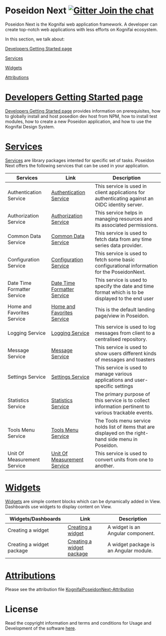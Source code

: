  
# Poseidon Next  [![Gitter Join the chat](https://badges.gitter.im/Join%20Chat.svg)](https://gitter.im/kognifai/Lobby)

Poseidon Next is the Kognifai web application framework. A developer can create top-notch web applications with less efforts on Kognifai ecosystem.

In this section, we talk about:

[Developers Getting Started page](#Developers-Getting-Started-page----)

[Services](#Services)

[Widgets](#Widgets)

[Attributions](#Attributions)

# [Developers Getting Started page](Developers-Getting-Started.md)
[Developers Getting Started page](Developers-Getting-Started.md)  provides information on prerequisites, how to globally install and host posedion dev host from NPM, how to install test modules, how to create a new Poseidon application, and how to use the Kognifai Design System. 

# [Services](Services.md)

[Services](https://github.com/kognifai/PoseidonNext-Framework/blob/master/Services.md) are library packages intented for specific set of tasks. Poseidon Next offers the following services that can be used in your application.

| Services| Link | Description  
|-------------------------|---------------|--------
 Authentication Service | [Authentication Service](SDK-documentation/Authentication-Service.md)|This service is used in client applications for authenticating against an OIDC identity server. 
 Authorization Service| [Authorization Service](SDK-documentation/Authorization-Service.md)|This service helps in managing resources and its associated permissions. |
  Common Data Service | [Common Data Service](SDK-documentation/Common-Data-Service.md)|This service is used to fetch data from any time series data provider. |
 Configuration Service | [Configuration Service](SDK-documentation/Configuration-Service.md)|This service is used to fetch some basic configurational information for the PoseidonNext.  |
 Date Time Formatter Service |  [Date Time Formatter Service](SDK-documentation/Date-Time-Formatter-Service.md)|This service is used to specify the date and time format which is to be displayed to the end user |
  Home and Favorites Service | [Home and Favorites Service](SDK-documentation/Home-and-Favorites-Service.md)|This is the default landing page/view in Poseidon.  |
 Logging Service | [Logging Service](SDK-documentation/Logging-Service.md)|This service is used to log messages from client to a centralised repository.  |
  Message Service | [Message Service](SDK-documentation/Message-Service.md)|This service is  used to show users different kinds of messages and toasters  |
 Settings Service | [Settings Service](SDK-documentation/Settings-Service.md)|This service is used to manage various applications and user-specific settings |The primary purpose of this service is to collect information pertinent to various trackable events |
 Statistics Service |  [Statistics Service](SDK-documentation/Statistics-Service.md)|The primary purpose of this service is to collect information pertinent to various trackable events. |
 Tools Menu Service| [Tools Menu Service](SDK-documentation/Tools-Menu-Service.md)|The Tools menu service holds list of items that are displayed on the right-hand side menu in Poseidon.  |
Unit Of Measurement Service| [Unit Of Measurement Service](SDK-documentation/Unit-Of-Measurement-Service.md)|This service is used to convert units from one to another.   |

# [Widgets](SDK-documentation/Widgets.md)

[Widgets](SDK-documentation/Widgets.md) are simple content blocks which can be dynamically added in View. Dashboards use widgets to display content on View.

| Widgets/Dashboards | Link | Description | 
|-------------------------|------------------| ---------------|
  Creating a widget | [Creating a widget](SDK-documentation/Dashboards/Creating-a-widget.md)|A widget is an Angular component. |
  Creating a widget package | [Creating a widget package](SDK-documentation/Dashboards/Creating-a-widgets-package.md)|A widget package is an Angular module.|
  
# [Attributions](KognifaiPoseidonNext-Attribution.pdf)
Please see the attribution file [KognifaiPoseidonNext-Attribution](KognifaiPoseidonNext-Attribution.pdf)

# License
Read the copyright information and terms and conditions for Usage and Development of the software [here](https://github.com/kognifai/Kognifai/blob/master/License.md#copyright--year-kongsberg-digital-as).
